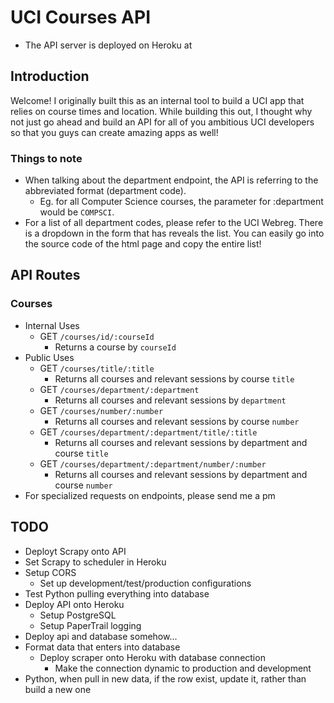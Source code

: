 # UCI Courses API 
- The API server is deployed on Heroku at <insert api website here>

## Introduction
Welcome! I originally built this as an internal tool to build a UCI app that relies on course times and location. While building this out, I thought why not just go ahead and build an API for all of you ambitious UCI developers so that you guys can create amazing apps as well!
### Things to note
- When talking about the department endpoint, the API is referring to the abbreviated format (department code).
  - Eg. for all Computer Science courses, the parameter for :department would be `COMPSCI`. 
- For a list of all department codes, please refer to the UCI Webreg. There is a dropdown in the form that has reveals the list. You can easily go into the source code of the html page and copy the entire list!

## API Routes

### Courses
- Internal Uses
  - GET `/courses/id/:courseId`
    - Returns a course by `courseId`
- Public Uses
  - GET `/courses/title/:title`
    - Returns all courses and relevant sessions by course `title`
  - GET `/courses/department/:department`
    - Returns all courses and relevant sessions by `department`
  - GET `/courses/number/:number`
    - Returns all courses and relevant sessions by course `number`
  - GET `/courses/department/:department/title/:title`
    - Returns all courses and relevant sessions by department and course `title`
  - GET `/courses/department/:department/number/:number`
    - Returns all courses and relevant sessions by department and course `number`
- For specialized requests on endpoints, please send me a pm

## TODO
- Deployt Scrapy onto API
- Set Scrapy to scheduler in Heroku
- Setup CORS
  - Set up development/test/production configurations
- Test Python pulling everything into database
- Deploy API onto Heroku
  - Setup PostgreSQL
  - Setup PaperTrail logging
- Deploy api and database somehow...
- Format data that enters into database
  - Deploy scraper onto Heroku with database connection
    - Make the connection dynamic to production and development
- Python, when pull in new data, if the row exist, update it, rather than build a new one